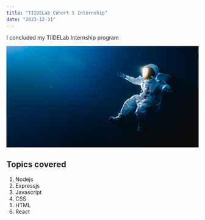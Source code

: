```yaml
---
title: "TIIDELab Cohort 5 Internship"
date: "2023-12-31"
---
```


I concluded my TIIDELab Internship program

![The unexplored thumbnail](./The-Unexplored_Thumbnail.jpg)
## Topics covered

1. Nodejs
2. Expressjs
3. Javascript
4. CSS
5. HTML
6. React
